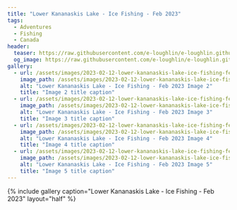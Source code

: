 ```yaml
---
title: "Lower Kananaskis Lake - Ice Fishing - Feb 2023"
tags:
  - Adventures
  - Fishing
  - Canada
header:
  teaser: https://raw.githubusercontent.com/e-loughlin/e-loughlin.github.io/main/assets/images/2023-02-12-lower-kananaskis-lake-ice-fishing-feb-2023/img1.png
  og_image: https://raw.githubusercontent.com/e-loughlin/e-loughlin.github.io/main/assets/images/2023-02-12-lower-kananaskis-lake-ice-fishing-feb-2023/img1.png
gallery:
  - url: /assets/images/2023-02-12-lower-kananaskis-lake-ice-fishing-feb-2023/img2.png
    image_path: /assets/images/2023-02-12-lower-kananaskis-lake-ice-fishing-feb-2023/img2.png
    alt: "Lower Kananaskis Lake - Ice Fishing - Feb 2023 Image 2"
    title: "Image 2 title caption"
  - url: /assets/images/2023-02-12-lower-kananaskis-lake-ice-fishing-feb-2023/img3.png
    image_path: /assets/images/2023-02-12-lower-kananaskis-lake-ice-fishing-feb-2023/img3.png
    alt: "Lower Kananaskis Lake - Ice Fishing - Feb 2023 Image 3"
    title: "Image 3 title caption"
  - url: /assets/images/2023-02-12-lower-kananaskis-lake-ice-fishing-feb-2023/img4.png
    image_path: /assets/images/2023-02-12-lower-kananaskis-lake-ice-fishing-feb-2023/img4.png
    alt: "Lower Kananaskis Lake - Ice Fishing - Feb 2023 Image 4"
    title: "Image 4 title caption"
  - url: /assets/images/2023-02-12-lower-kananaskis-lake-ice-fishing-feb-2023/img5.png
    image_path: /assets/images/2023-02-12-lower-kananaskis-lake-ice-fishing-feb-2023/img5.png
    alt: "Lower Kananaskis Lake - Ice Fishing - Feb 2023 Image 5"
    title: "Image 5 title caption"
---
```


{% include gallery caption="Lower Kananaskis Lake - Ice Fishing - Feb 2023" layout="half" %}
